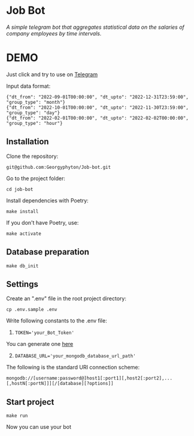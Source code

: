 # Job Bot

_A simple telegram bot that aggregates statistical data on the salaries of company employees by time intervals._

# DEMO

Just click and try to use on [Telegram](https://t.me/Jobtest_findbot)

Input data format:

`{"dt_from": "2022-09-01T00:00:00", "dt_upto": "2022-12-31T23:59:00", "group_type": "month"}`  
`{"dt_from": "2022-10-01T00:00:00", "dt_upto": "2022-11-30T23:59:00", "group_type": "day"}`  
`{"dt_from": "2022-02-01T00:00:00", "dt_upto": "2022-02-02T00:00:00", "group_type": "hour"}`

## Installation

Clone the repository:

`git@github.com:Georgyphyton/Job-bot.git`

Go to the project folder:

`cd job-bot`

Install dependencies with Poetry:

`make install`

If you don't have Poetry, use:

`make activate`

## Database preparation

`make db_init`

## Settings

Create an ".env" file in the root project directory: 

`cp .env.sample .env`

Write following constants to the .env file:

1. `TOKEN='your_Bot_Token'` 

You can generate one [here](https://t.me/BotFather)

2. `DATABASE_URL='your_mongodb_database_url_path'`

The following is the standard URI connection scheme:

`mongodb://[username:password@]host1[:port1][,host2[:port2],...[,hostN[:portN]]][/[database][?options]]`

## Start project

`make run`

Now you can use your bot
